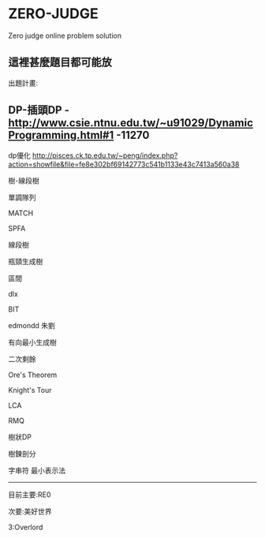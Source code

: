 # ZERO-JUDGE
Zero judge online problem solution

這裡甚麼題目都可能放
---------------------------
出題計畫: 

DP-插頭DP -http://www.csie.ntnu.edu.tw/~u91029/DynamicProgramming.html#1
-11270
--------------------
dp優化 http://pisces.ck.tp.edu.tw/~peng/index.php?action=showfile&file=fe8e302bf69142773c541b1133e43c7413a560a38

樹-線段樹

單調隊列 

MATCH

SPFA

線段樹

瓶頸生成樹

區間

dlx

BIT

edmondd 朱劉 

有向最小生成樹

二次剩餘

Ore's Theorem

Knight's Tour

LCA

RMQ

樹狀DP

樹鍊剖分

字串符 最小表示法

-------------------------
目前主要:RE0

次要:美好世界

3:Overlord

